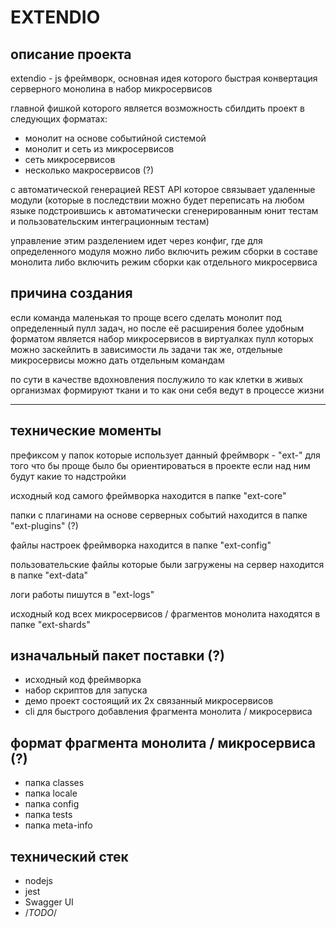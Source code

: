 # EXTENDIO

## описание проекта

extendio - js фреймворк, основная идея которого быстрая конвертация серверного монолина
в набор микросервисов

главной фишкой которого является возможность сбилдить проект в следующих форматах:

- монолит на основе событийной системой
- монолит и сеть из микросервисов
- сеть микросервисов
- несколько макросервисов (?)

с автоматической генерацией REST API которое связывает удаленные модули
(которые в последствии можно будет переписать на любом языке подстроившись к автоматически сгенерированным
юнит тестам и пользовательским интеграционным тестам)

управление этим разделением идет через конфиг, где для определенного модуля можно либо
включить режим сборки в составе монолита либо включить режим сборки как отдельного микросервиса

## причина создания

если команда маленькая то проще всего сделать монолит под определенный пулл задач,
но после её расширения более удобным форматом является набор микросервисов в виртуалках
пулл которых можно заскейлить в зависимости ль задачи
так же, отдельные микросервисы можно дать отдельным командам

по сути в качестве вдохновления послужило то как клетки в живых организмах формируют
ткани и то как они себя ведут в процессе жизни

---

## технические моменты

префиксом у папок которые использует данный фреймворк - "ext-"
для того что бы проще было бы ориентироваться в проекте если над ним будут какие то надстройки

исходный код самого фреймворка находится в папке "ext-core"

папки с плагинами на основе серверных событий находится в папке "ext-plugins" (?)

файлы настроек фреймворка находится в папке "ext-config"

пользовательские файлы которые были загружены на сервер находится в папке "ext-data"

логи работы пишутся в "ext-logs"

исходный код всех микросервисов / фрагментов монолита находятся в папке "ext-shards"

## изначальный пакет поставки (?)

- исходный код фреймворка
- набор скриптов для запуска
- демо проект состоящий их 2х связанный микросервисов
- cli для быстрого добавления фрагмента монолита / микросервиса

## формат фрагмента монолита / микросервиса (?)

- папка classes
- папка locale
- папка config
- папка tests
- папка meta-info

## технический стек

- nodejs
- jest
- Swagger UI
- /*TODO*/
